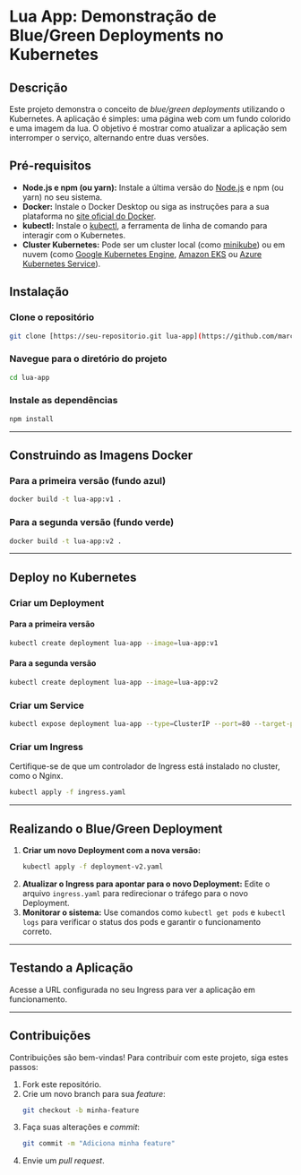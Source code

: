 # Lua App: Demonstração de Blue/Green Deployments no Kubernetes

## Descrição
Este projeto demonstra o conceito de *blue/green deployments* utilizando o Kubernetes. A aplicação é simples: uma página web com um fundo colorido e uma imagem da lua. O objetivo é mostrar como atualizar a aplicação sem interromper o serviço, alternando entre duas versões.

## Pré-requisitos
- **Node.js e npm (ou yarn):** Instale a última versão do [Node.js](https://nodejs.org) e npm (ou yarn) no seu sistema.
- **Docker:** Instale o Docker Desktop ou siga as instruções para a sua plataforma no [site oficial do Docker](https://docs.docker.com/engine/install/).
- **kubectl:** Instale o [kubectl](https://kubernetes.io/docs/tasks/tools/), a ferramenta de linha de comando para interagir com o Kubernetes.
- **Cluster Kubernetes:** Pode ser um cluster local (como [minikube](https://minikube.sigs.k8s.io/docs/)) ou em nuvem (como [Google Kubernetes Engine](https://cloud.google.com/kubernetes-engine), [Amazon EKS](https://aws.amazon.com/eks/) ou [Azure Kubernetes Service](https://azure.microsoft.com/en-us/services/kubernetes-service/)).

## Instalação

### Clone o repositório
```bash
git clone [https://seu-repositorio.git lua-app](https://github.com/marconesns/lua-app.git)
```

### Navegue para o diretório do projeto
```bash
cd lua-app
```

### Instale as dependências
```bash
npm install
```

---

## Construindo as Imagens Docker

### Para a primeira versão (fundo azul)
```bash
docker build -t lua-app:v1 .
```

### Para a segunda versão (fundo verde)
```bash
docker build -t lua-app:v2 .
```

---

## Deploy no Kubernetes

### Criar um Deployment

#### Para a primeira versão
```bash
kubectl create deployment lua-app --image=lua-app:v1
```

#### Para a segunda versão
```bash
kubectl create deployment lua-app --image=lua-app:v2
```

### Criar um Service
```bash
kubectl expose deployment lua-app --type=ClusterIP --port=80 --target-port=80
```

### Criar um Ingress
Certifique-se de que um controlador de Ingress está instalado no cluster, como o Nginx.

```bash
kubectl apply -f ingress.yaml
```

---

## Realizando o Blue/Green Deployment

1. **Criar um novo Deployment com a nova versão:**
   ```bash
   kubectl apply -f deployment-v2.yaml
   ```
2. **Atualizar o Ingress para apontar para o novo Deployment:**
   Edite o arquivo `ingress.yaml` para redirecionar o tráfego para o novo Deployment.
3. **Monitorar o sistema:**
   Use comandos como `kubectl get pods` e `kubectl logs` para verificar o status dos pods e garantir o funcionamento correto.

---

## Testando a Aplicação
Acesse a URL configurada no seu Ingress para ver a aplicação em funcionamento.

---

## Contribuições
Contribuições são bem-vindas! Para contribuir com este projeto, siga estes passos:

1. Fork este repositório.
2. Crie um novo branch para sua *feature*:
   ```bash
   git checkout -b minha-feature
   ```
3. Faça suas alterações e *commit*:
   ```bash
   git commit -m "Adiciona minha feature"
   ```
4. Envie um *pull request*.
